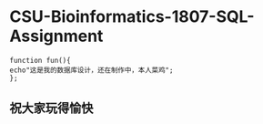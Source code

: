 # CSU-Bioinformatics-1807-SQL-Assignment

```
function fun(){
echo"这是我的数据库设计，还在制作中，本人菜鸡";
};
```

## 祝大家玩得愉快
